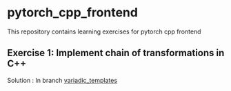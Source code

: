 # pytorch_cpp_frontend
This repository contains learning exercises for pytorch cpp frontend

## Exercise 1: Implement chain of transformations in C++

Solution : In branch [variadic_templates](https://github.com/sahamrit/pytorch_cpp_frontend/tree/variadic_templates)
